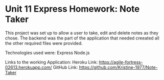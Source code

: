 # Unit 11 Express Homework: Note Taker
This project was set up to allow a user to take, edit and delete notes as they chose. The backend was the part of the application that needed creeated all the other required files were provided. 

Technologies used were:
Express
Node.js

Links to the working Application: 
Heroku Link: https://agile-fortress-02613.herokuapp.com/
GitHub Link: https://github.com/Kristine-1977/Note-Taker
